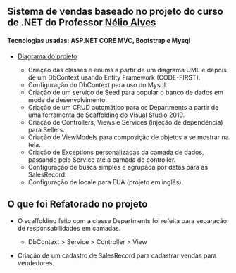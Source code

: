 ## Sistema de vendas baseado no projeto do curso de .NET do Professor [Nélio Alves](https://www.udemy.com/course/programacao-orientada-a-objetos-csharp/) ##

#### Tecnologias usadas: ASP.NET CORE MVC, Bootstrap e Mysql

* [Diagrama do projeto](https://github.com/cassio-morais/SalesWebMVC-.NET/blob/master/img/diagrama.JPG)

  * Criação das classes e enums a partir de um diagrama UML e depois de um DbContext usando Entity Framework (CODE-FIRST). 
  * Configuração do DbContext para uso do Mysql.
  * Criação de um serviço de Seed para popular o banco de dados em mode de desenvolvimento.
  * Criação de um CRUD automático para os Departments a partir de uma ferramenta de Scaffolding do Visual Studio 2019.
  * Criação de Controllers, Views e Services (injeção de dependência) para Sellers.
  * Criação de ViewModels para composição de objetos a se mostrar na tela.
  * Criação de Exceptions personalizadas da camada de dados, passando pelo Service até a camada de controller.
  * Configuração de busca simples e agrupada por datas para as SalesRecord.
  * Configuração de locale para EUA (projeto em inglês).

## O que foi Refatorado no projeto

* O scaffolding feito com a classe Departments foi refeita para separação de responsabilidades em camadas.
  * DbContext > Service > Controller > View

* Criação de um cadastro de SalesRecord para cadastrar vendas para vendedores.
